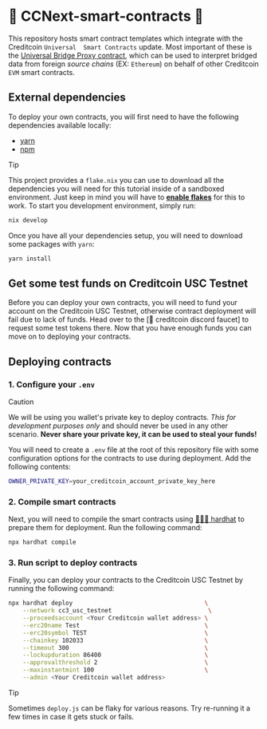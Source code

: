 # 🧾 CCNext-smart-contracts 🧾

This repository hosts smart contract templates which integrate with the Creditcoin `Universal 
Smart Contracts` update. Most important of these is the [Universal Bridge Proxy contract], which can
be used to interpret bridged data from foreign _source chains_ (EX: `Ethereum`) on behalf of other
Creditcoin `EVM` smart contracts.

## External dependencies

To deploy your own contracts, you will first need to have the following dependencies available
locally:

- [yarn]
- [npm]

> [!TIP]
> This project provides a `flake.nix` you can use to download all the dependencies you will need for
> this tutorial inside of a sandboxed environment. Just keep in mind you will have to
> **[enable flakes]** for this to work. To start you development environment, simply run:
>
> ```bash
> nix develop
> ```

Once you have all your dependencies setup, you will need to download some packages with `yarn`:

```bash
yarn install
```

## Get some test funds on Creditcoin USC Testnet

Before you can deploy your own contracts, you will need to fund your account on the Creditcoin USC
Testnet, otherwise contract deployment will fail due to lack of funds. Head over to the
[🚰 creditcoin discord faucet] to request some test tokens there. Now that you have enough funds
you can move on to deploying your contracts.

## Deploying contracts

### 1. Configure your `.env`

> [!CAUTION]
> We will be using you wallet's private key to deploy contracts. _This for development purposes
> only_ and should never be used in any other scenario. **Never share your private key, it can be
> used to steal your funds!**

You will need to create a `.env` file at the root of this repository file with some configuration
options for the contracts to use during deployment. Add the following contents:

```bash
OWNER_PRIVATE_KEY=your_creditcoin_account_private_key_here
```

### 2. Compile smart contracts

Next, you will need to compile the smart contracts using [👷🏻‍♀️ hardhat] to prepare them for deployment.
Run the following command:

```bash
npx hardhat compile
```

### 3. Run script to deploy contracts

Finally, you can deploy your contracts to the Creditcoin USC Testnet by running the following
command:

```bash
npx hardhat deploy                                     \
    --network cc3_usc_testnet                           \
    --proceedsaccount <Your Creditcoin wallet address> \
    --erc20name Test                                   \
    --erc20symbol TEST                                 \
    --chainkey 102033                                  \
    --timeout 300                                      \
    --lockupduration 86400                             \
    --approvalthreshold 2                              \
    --maxinstantmint 100                               \
    --admin <Your Creditcoin wallet address>
```

> [!TIP]
> Sometimes `deploy.js` can be flaky for various reasons. Try re-running it a few times in case it
> gets stuck or fails.

[Universal Bridge Proxy contract]: ./contracts/UniversalBridgeProxy.sol
[yarn]: https://yarnpkg.com/getting-started/install
[npm]: https://docs.npmjs.com/downloading-and-installing-node-js-and-npm
[enable flakes]: https://nixos.wiki/wiki/flakes#Enable_flakes_temporarily
[🚰 creditcoin usc testnet discord faucet]: https://discord.com/channels/762302877518528522/1414985542235459707
[👷🏻‍♀️ hardhat]: https://hardhat.org/
